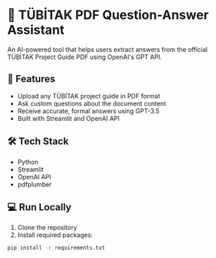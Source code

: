 # 📄 TÜBİTAK PDF Question-Answer Assistant

An AI-powered tool that helps users extract answers from the official TÜBİTAK Project Guide PDF using OpenAI's GPT API.

## 🚀 Features

- Upload any TÜBİTAK project guide in PDF format
- Ask custom questions about the document content
- Receive accurate, formal answers using GPT-3.5
- Built with Streamlit and OpenAI API

## 🛠️ Tech Stack

- Python
- Streamlit
- OpenAI API
- pdfplumber

## 💻 Run Locally

1. Clone the repository
2. Install required packages:

```bash
pip install -r requirements.txt
